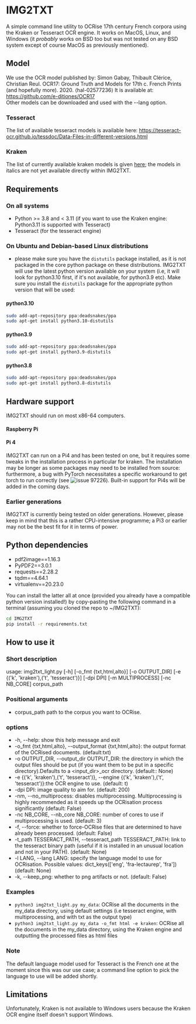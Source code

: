# IMG2TXT

A simple command line utility to OCRise 17th century French corpora using the Kraken or Tesseract OCR engine. It works on MacOS, Linux, and Windows (it *probably* works on BSD too but was not tested on any BSD system except of course MacOS as previously mentioned).

## Model   

We use the OCR model published by: Simon Gabay, Thibault Clérice, Christian Reul. OCR17: Ground Truth and Models for 17th c. French Prints (and hopefully more). 2020. ⟨hal-02577236⟩
It is available at: https://github.com/e-ditiones/OCR17       
Other models can be downloaded and used with the --lang option.    

### Tesseract    

The list of available tesseract models is available here: https://tesseract-ocr.github.io/tessdoc/Data-Files-in-different-versions.html    


### Kraken    

The list of currently available kraken models is given [here](https://github.com/Ereshkigall666/IMG2TXT/blob/main/kraken_models.md); the models in italics are not yet available directly within IMG2TXT.    
## Requirements

### On all systems
- Python >= 3.8 and < 3.11 (if you want to use the Kraken engine: Python3.11 is supported with Tesseract)    
- Tesseract (for the tesseract engine)

### On Ubuntu and Debian-based Linux distributions

- please make sure you have the `distutils` package installed, as it is not packaged in the core python package on these distributions. IMG2TXT will use the latest python version available on your system (i.e, it will look for python3.10 first, if it's not available, for python3.9 etc). Make sure you install the `distutils` package for the appropriate python version that will be used:

#### python3.10

```bash
sudo add-apt-repository ppa:deadsnakes/ppa
sudo apt-get install python3.10-distutils  
```
#### python3.9

```bash
sudo add-apt-repository ppa:deadsnakes/ppa
sudo apt-get install python3.9-distutils
```
#### python3.8

```bash
sudo add-apt-repository ppa:deadsnakes/ppa
sudo apt-get install python3.8-distutils
```

## Hardware support

IMG2TXT should run on most x86-64 computers.

#### Raspberry Pi

#### Pi 4

IMG2TXT can run on a Pi4 and has been tested on one, but it requires some tweaks in the installation process in particular for kraken. The installation may be longer as some packages may need to be installed from source: furthermore, a bug with PyTorch necessitates a specific workaround to get torch to run correctly (see ![issue 97226](https://github.com/pytorch/pytorch/issues/97226)). Built-in support for Pi4s will be added in the coming days.

### Earlier generations

IMG2TXT is currently being tested on older generations. However, please keep in mind that this is a rather CPU-intensive programme; a Pi3 or earlier may not be the best fit for it in terms of power.

## Python dependencies   

- pdf2image==1.16.3
- PyPDF2==3.0.1
- requests==2.28.2
- tqdm==4.64.1
- virtualenv==20.23.0

You can install the latter all at once (provided you already have a compatible python version installed!) by copy-pasting the following command in a terminal (assuming you cloned the repo to ~/IMG2TXT):

```bash
cd IMG2TXT
pip install -r requirements.txt
```

## How to use it

### Short description  

usage: img2txt_light.py [-h] [-o_fmt {txt,html,alto}] [-o OUTPUT_DIR]
                        [-e {('k', 'kraken'),('t', 'tesseract')}] [-dpi DPI]
                        [-m MULTIPROCESS] [-nc NB_CORE]
                        corpus_path

### Positional arguments

- corpus_path           path to the corpus you want to OCRise.

### options  

- \-h, \-\-help: show this help message and exit    
- \-o_fmt {txt,html,alto}, \-\-output_format {txt,html,alto}: the output format of the OCRised documents. (default:txt)    
-  \-o OUTPUT_DIR, \-\-output_dir OUTPUT_DIR: the directory in which the output files should be put (if you want them to be put in a specific directory).Defaults to a <input_dir>_ocr directory. (default:: None)    
-  \-e {('k', 'kraken'),('t', 'tesseract')}, \-\-engine {('k', 'kraken'),('t', 'tesseract')}:the OCR engine to use. (default: t)    
-  \-dpi DPI: image quality to aim for. (default: 200)   
-  \-nm, \-\-no_multiprocess: disables multiprocessing. Multiprocessing is highly recommended as it speeds up the OCRisation process significantly (default: False)
-  \-nc NB_CORE, \-\-nb_core NB_CORE: number of cores to use if multiprocessing is used. (default: 3)
-  \-f, \-\-force: whether to force-OCRise files that are determined to have already been processed. (default: False)
-  \-t_path TESSERACT_PATH, \-\-tesseract_path TESSERACT_PATH: link to the tesseract binary path (useful if it is installed in an unusual location and not in your PATH). (default: None)
-  \-l LANG, \-\-lang LANG:  specify the language model to use for OCRisation. Possible values: dict_keys(['eng', 'fra-lectaurep', 'fra']) (default: None)
-  \-k, \-\-keep_png: whether to png artifacts or not. (default: False)      

### Examples   

- `python3 img2txt_light.py my_data`: OCRise all the documents in the my_data directory, using default settings (i.e tesseract engine, with multiprocessing, and with txt as the output type)
- `python3 img2txt_light.py my_data -o_fmt html -e kraken`: OCRise all the documents in the my_data directory, using the Kraken engine and outputting the processed files as html files

### Note

The default language model used for Tesseract is the French one at the moment since this was our use case; a command line option to pick the language to use will be added shortly.

## Limitations   

Unfortunately, Kraken is not available to Windows users because the Kraken OCR engine itself doesn't support Windows.
